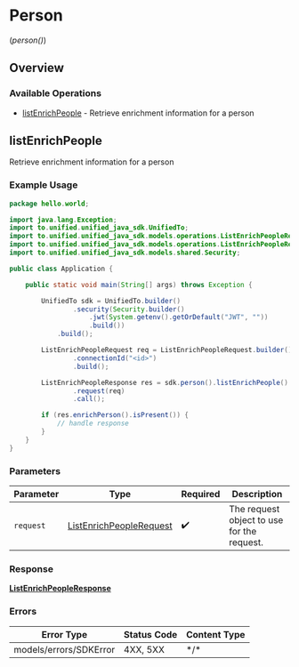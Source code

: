 # Person
(*person()*)

## Overview

### Available Operations

* [listEnrichPeople](#listenrichpeople) - Retrieve enrichment information for a person

## listEnrichPeople

Retrieve enrichment information for a person

### Example Usage

<!-- UsageSnippet language="java" operationID="listEnrichPeople" method="get" path="/enrich/{connection_id}/person" -->
```java
package hello.world;

import java.lang.Exception;
import to.unified.unified_java_sdk.UnifiedTo;
import to.unified.unified_java_sdk.models.operations.ListEnrichPeopleRequest;
import to.unified.unified_java_sdk.models.operations.ListEnrichPeopleResponse;
import to.unified.unified_java_sdk.models.shared.Security;

public class Application {

    public static void main(String[] args) throws Exception {

        UnifiedTo sdk = UnifiedTo.builder()
                .security(Security.builder()
                    .jwt(System.getenv().getOrDefault("JWT", ""))
                    .build())
            .build();

        ListEnrichPeopleRequest req = ListEnrichPeopleRequest.builder()
                .connectionId("<id>")
                .build();

        ListEnrichPeopleResponse res = sdk.person().listEnrichPeople()
                .request(req)
                .call();

        if (res.enrichPerson().isPresent()) {
            // handle response
        }
    }
}
```

### Parameters

| Parameter                                                                     | Type                                                                          | Required                                                                      | Description                                                                   |
| ----------------------------------------------------------------------------- | ----------------------------------------------------------------------------- | ----------------------------------------------------------------------------- | ----------------------------------------------------------------------------- |
| `request`                                                                     | [ListEnrichPeopleRequest](../../models/operations/ListEnrichPeopleRequest.md) | :heavy_check_mark:                                                            | The request object to use for the request.                                    |

### Response

**[ListEnrichPeopleResponse](../../models/operations/ListEnrichPeopleResponse.md)**

### Errors

| Error Type             | Status Code            | Content Type           |
| ---------------------- | ---------------------- | ---------------------- |
| models/errors/SDKError | 4XX, 5XX               | \*/\*                  |